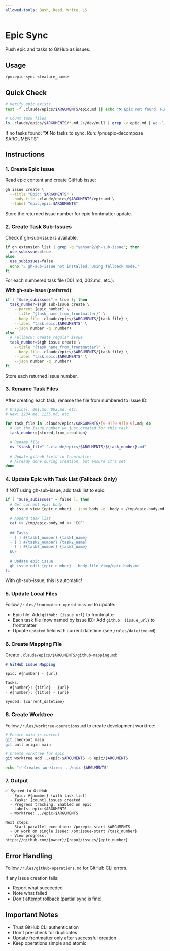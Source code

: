 ```yaml
---
allowed-tools: Bash, Read, Write, LS
---
```


# Epic Sync

Push epic and tasks to GitHub as issues.

## Usage
```
/pm:epic-sync <feature_name>
```

## Quick Check

```bash
# Verify epic exists
test -f .claude/epics/$ARGUMENTS/epic.md || echo "❌ Epic not found. Run: /pm:prd-parse $ARGUMENTS"

# Count task files
ls .claude/epics/$ARGUMENTS/*.md 2>/dev/null | grep -v epic.md | wc -l
```

If no tasks found: "❌ No tasks to sync. Run: /pm:epic-decompose $ARGUMENTS"

## Instructions

### 1. Create Epic Issue

Read epic content and create GitHub issue:
```bash
gh issue create \
  --title "Epic: $ARGUMENTS" \
  --body-file .claude/epics/$ARGUMENTS/epic.md \
  --label "epic,epic:$ARGUMENTS"
```

Store the returned issue number for epic frontmatter update.

### 2. Create Task Sub-Issues

Check if gh-sub-issue is available:
```bash
if gh extension list | grep -q "yahsan2/gh-sub-issue"; then
  use_subissues=true
else
  use_subissues=false
  echo "⚠️ gh-sub-issue not installed. Using fallback mode."
fi
```

For each numbered task file (001.md, 002.md, etc.):

**With gh-sub-issue (preferred):**
```bash
if [ "$use_subissues" = true ]; then
  task_number=$(gh sub-issue create \
    --parent {epic_number} \
    --title "{task_name_from_frontmatter}" \
    --body-file .claude/epics/$ARGUMENTS/{task_file} \
    --label "task,epic:$ARGUMENTS" \
    --json number -q .number)
else
  # Fallback: Create regular issue
  task_number=$(gh issue create \
    --title "{task_name_from_frontmatter}" \
    --body-file .claude/epics/$ARGUMENTS/{task_file} \
    --label "task,epic:$ARGUMENTS" \
    --json number -q .number)
fi
```

Store each returned issue number.

### 3. Rename Task Files

After creating each task, rename the file from numbered to issue ID:
```bash
# Original: 001.md, 002.md, etc.
# New: 1234.md, 1235.md, etc.

for task_file in .claude/epics/$ARGUMENTS/[0-9][0-9][0-9].md; do
  # Get the issue number we just created for this task
  task_number={stored_from_creation}
  
  # Rename file
  mv "$task_file" ".claude/epics/$ARGUMENTS/${task_number}.md"
  
  # Update github field in frontmatter
  # Already done during creation, but ensure it's set
done
```

### 4. Update Epic with Task List (Fallback Only)

If NOT using gh-sub-issue, add task list to epic:

```bash
if [ "$use_subissues" = false ]; then
  # Get current epic body
  gh issue view {epic_number} --json body -q .body > /tmp/epic-body.md
  
  # Append task list
  cat >> /tmp/epic-body.md << 'EOF'
  
  ## Tasks
  - [ ] #{task1_number} {task1_name}
  - [ ] #{task2_number} {task2_name}
  - [ ] #{task3_number} {task3_name}
  EOF
  
  # Update epic issue
  gh issue edit {epic_number} --body-file /tmp/epic-body.md
fi
```

With gh-sub-issue, this is automatic!

### 5. Update Local Files

Follow `/rules/frontmatter-operations.md` to update:
- Epic file: Add `github: {issue_url}` to frontmatter
- Each task file (now named by issue ID): Add `github: {issue_url}` to frontmatter
- Update `updated` field with current datetime (see `/rules/datetime.md`)

### 6. Create Mapping File

Create `.claude/epics/$ARGUMENTS/github-mapping.md`:
```markdown
# GitHub Issue Mapping

Epic: #{number} - {url}

Tasks:
- #{number}: {title} - {url}
- #{number}: {title} - {url}

Synced: {current_datetime}
```

### 6. Create Worktree

Follow `/rules/worktree-operations.md` to create development worktree:

```bash
# Ensure main is current
git checkout main
git pull origin main

# Create worktree for epic
git worktree add ../epic-$ARGUMENTS -b epic/$ARGUMENTS

echo "✅ Created worktree: ../epic-$ARGUMENTS"
```

### 7. Output

```
✅ Synced to GitHub
  - Epic: #{number} (with task list)
  - Tasks: {count} issues created
  - Progress tracking: Enabled on epic
  - Labels: epic:$ARGUMENTS
  - Worktree: ../epic-$ARGUMENTS

Next steps:
  - Start parallel execution: /pm:epic-start $ARGUMENTS
  - Or work on single issue: /pm:issue-start {task_number}
  - View progress: https://github.com/{owner}/{repo}/issues/{epic_number}
```

## Error Handling

Follow `/rules/github-operations.md` for GitHub CLI errors.

If any issue creation fails:
- Report what succeeded
- Note what failed
- Don't attempt rollback (partial sync is fine)

## Important Notes

- Trust GitHub CLI authentication
- Don't pre-check for duplicates
- Update frontmatter only after successful creation
- Keep operations simple and atomic
